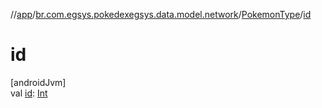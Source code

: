 //[app](../../../index.md)/[br.com.egsys.pokedexegsys.data.model.network](../index.md)/[PokemonType](index.md)/[id](id.md)

# id

[androidJvm]\
val [id](id.md): [Int](https://kotlinlang.org/api/latest/jvm/stdlib/kotlin/-int/index.html)
